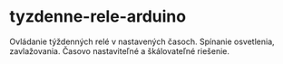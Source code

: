 # tyzdenne-rele-arduino
Ovládanie týždenných relé v nastavených časoch. Spínanie osvetlenia, zavlažovania. Časovo nastaviteľné a škálovateľné riešenie.
